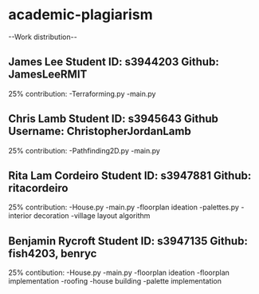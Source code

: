 # academic-plagiarism

--Work distribution--

James Lee
Student ID: s3944203
Github: JamesLeeRMIT
----------------------
25% contribution:
-Terraforming.py
-main.py


Chris Lamb
Student ID: s3945643
Github Username: ChristopherJordanLamb
----------------------
25% contribution:
-Pathfinding2D.py
-main.py


Rita Lam Cordeiro
Student ID: s3947881
Github: ritacordeiro
----------------------
25% contribution:
-House.py
-main.py
-floorplan ideation
-palettes.py
-interior decoration
-village layout algorithm


Benjamin Rycroft
Student ID: s3947135
Github: fish4203, benryc
----------------------
25% contibution:
-House.py
-main.py
-floorplan ideation
-floorplan implementation
-roofing
-house building
-palette implementation
